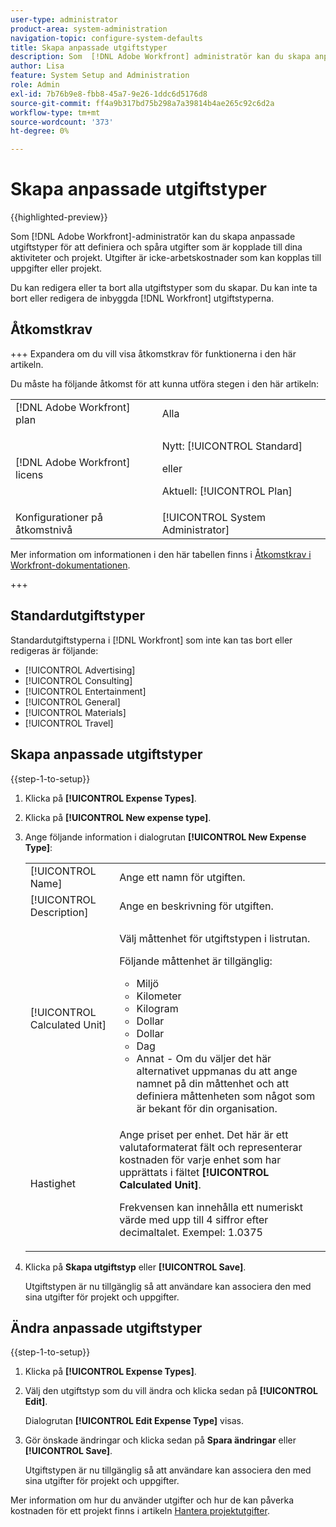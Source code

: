 ```yaml
---
user-type: administrator
product-area: system-administration
navigation-topic: configure-system-defaults
title: Skapa anpassade utgiftstyper
description: Som  [!DNL Adobe Workfront] administratör kan du skapa anpassade utgiftstyper för att definiera och spåra utgifter som är kopplade till dina aktiviteter och projekt. Utgifter är icke-arbetskostnader som kan kopplas till uppgifter eller projekt.
author: Lisa
feature: System Setup and Administration
role: Admin
exl-id: 7b76b9e8-fbb8-45a7-9e26-1ddc6d5176d8
source-git-commit: ff4a9b317bd75b298a7a39814b4ae265c92c6d2a
workflow-type: tm+mt
source-wordcount: '373'
ht-degree: 0%

---
```


# Skapa anpassade utgiftstyper

{{highlighted-preview}}

<!--**DON'T DELETE, DRAFT OR HIDE THIS ARTICLE. IT IS LINKED TO THE PRODUCT THROUGH THE CONTEXT SENSITIVE HELP LINKS.-->

Som [!DNL Adobe Workfront]-administratör kan du skapa anpassade utgiftstyper för att definiera och spåra utgifter som är kopplade till dina aktiviteter och projekt. Utgifter är icke-arbetskostnader som kan kopplas till uppgifter eller projekt.

Du kan redigera eller ta bort alla utgiftstyper som du skapar. Du kan inte ta bort eller redigera de inbyggda [!DNL Workfront] utgiftstyperna.

## Åtkomstkrav

+++ Expandera om du vill visa åtkomstkrav för funktionerna i den här artikeln.

Du måste ha följande åtkomst för att kunna utföra stegen i den här artikeln:

<table style="table-layout:auto"> 
 <col> 
 <col> 
 <tbody> 
  <tr> 
   <td role="rowheader">[!DNL Adobe Workfront] plan</td> 
   <td>Alla</td> 
  </tr> 
  <tr> 
   <td role="rowheader">[!DNL Adobe Workfront] licens</td> 
   <td><p>Nytt: [!UICONTROL Standard]</p>
   eller
   <p>Aktuell: [!UICONTROL Plan]</p>
   </td> 
  </tr> 
  <tr> 
   <td role="rowheader">Konfigurationer på åtkomstnivå</td> 
   <td>[!UICONTROL System Administrator]</td>
  </tr>
 </tbody> 
</table>

Mer information om informationen i den här tabellen finns i [Åtkomstkrav i Workfront-dokumentationen](/help/quicksilver/administration-and-setup/add-users/access-levels-and-object-permissions/access-level-requirements-in-documentation.md).

+++

## Standardutgiftstyper

Standardutgiftstyperna i [!DNL Workfront] som inte kan tas bort eller redigeras är följande:

* [!UICONTROL Advertising]
* [!UICONTROL Consulting]
* [!UICONTROL Entertainment]
* [!UICONTROL General]
* [!UICONTROL Materials]
* [!UICONTROL Travel]

## Skapa anpassade utgiftstyper

{{step-1-to-setup}}

1. Klicka på **[!UICONTROL Expense Types]**.
1. Klicka på **[!UICONTROL New expense type]**.
1. Ange följande information i dialogrutan **[!UICONTROL New Expense Type]**:

   <table style="table-layout:auto"> 
    <col> 
    <col> 
    <tbody> 
     <tr> 
      <td role="rowheader">[!UICONTROL Name]</td> 
      <td>Ange ett namn för utgiften.</td> 
     </tr> 
     <tr> 
      <td role="rowheader">[!UICONTROL Description]</td> 
      <td>Ange en beskrivning för utgiften.</td> 
     </tr> 
     <tr> 
      <td role="rowheader">[!UICONTROL Calculated Unit]</td> 
      <td> <p>Välj måttenhet för utgiftstypen i listrutan.</p> <p>Följande måttenhet är tillgänglig:</p> 
       <ul> 
        <li>Miljö</li> 
        <li>Kilometer</li> 
        <li>Kilogram</li> 
        <li>Dollar</li> 
        <li>Dollar</li> 
        <li>Dag</li> 
        <li>Annat - Om du väljer det här alternativet uppmanas du att ange namnet på din måttenhet och att definiera måttenheten som något som är bekant för din organisation.</li> 
       </ul> </td> 
     </tr> 
     <tr> 
      <td role="rowheader">Hastighet</td> 
      <td> <p>Ange priset per enhet. Det här är ett valutaformaterat fält och representerar kostnaden för varje enhet som har upprättats i fältet <strong>[!UICONTROL Calculated Unit]</strong>. </p> <p>Frekvensen kan innehålla ett numeriskt värde med upp till 4 siffror efter decimaltalet. Exempel: 1.0375</p> </td> 
     </tr> 
    </tbody> 
   </table>

1. Klicka på **Skapa utgiftstyp** <span class="preview"> eller **[!UICONTROL Save]**.</span>

   Utgiftstypen är nu tillgänglig så att användare kan associera den med sina utgifter för projekt och uppgifter.

## Ändra anpassade utgiftstyper

{{step-1-to-setup}}

1. Klicka på **[!UICONTROL Expense Types]**.
1. Välj den utgiftstyp som du vill ändra och klicka sedan på **[!UICONTROL Edit]**.

   Dialogrutan **[!UICONTROL Edit Expense Type]** visas.

1. Gör önskade ändringar och klicka sedan på **Spara ändringar** <span class="preview"> eller **[!UICONTROL Save]**.</span>

   Utgiftstypen är nu tillgänglig så att användare kan associera den med sina utgifter för projekt och uppgifter.

Mer information om hur du använder utgifter och hur de kan påverka kostnaden för ett projekt finns i artikeln [Hantera projektutgifter](../../../manage-work/projects/project-finances/manage-project-expenses.md).
